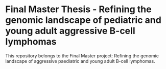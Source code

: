 # Final Master Thesis - Refining the genomic landscape of pediatric and young adult aggressive B-cell lymphomas 
This repository belongs to the Final Master project: Refining the genomic landscape of aggressive paediatric and young adult B-cell lymphomas.
